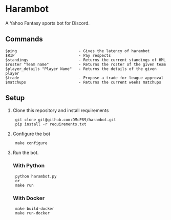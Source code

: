 # Harambot
A Yahoo Fantasy sports bot for Discord.

## Commands
    $ping                           - Gives the latency of harambot
    $RIP                            - Pay respects
    $standings                      - Returns the current standings of HML
    $roster "Team name"             - Returns the roster of the given team
    $player_details "Player Name"   - Returns the details of the given player
    $trade                          - Propose a trade for league approval
    $matchups                       - Returns the current weeks matchups

## Setup

1. Clone this repository and install requirements

        git clone git@github.com:DMcP89/harambot.git
        pip install -r requirements.txt

2. Configure the bot

        make configure

3. Run the bot. 

    ### With Python
        python harambot.py
        or
        make run
    ### With Docker
        make build-docker
        make run-docker